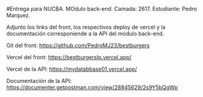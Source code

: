 #Entrega para NUCBA. MOdulo back-end. Camada: 2617.
Estudiante: Pedro Marquez.

Adjunto los links del front, los respectivos deploy de vercel y la documentación corresponiende a la API del módulo back-end.

Git del front:
https://github.com/PedroMJ23/bestburgers

Vercel del front:
https://bestburgerslp.vercel.app/

Vercel de la API:
https://mydatabbase01.vercel.app/

Documentación de la API:
https://documenter.getpostman.com/view/28845629/2s9Y5bQgWp
